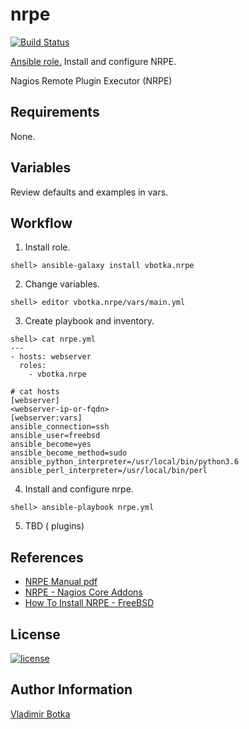 # nrpe

[![Build Status](https://travis-ci.org/vbotka/ansible-nrpe.svg?branch=master)](https://travis-ci.org/vbotka/ansible-nrpe)

[Ansible role.](https://galaxy.ansible.com/vbotka/nrpe/) Install and configure NRPE.

Nagios Remote Plugin Executor (NRPE)


## Requirements

None.


## Variables

Review defaults and examples in vars.


## Workflow

1) Install role.

```
shell> ansible-galaxy install vbotka.nrpe
```

2) Change variables.

```
shell> editor vbotka.nrpe/vars/main.yml
```

3) Create playbook and inventory.

```
shell> cat nrpe.yml
---
- hosts: webserver
  roles:
    - vbotka.nrpe
```

```
# cat hosts
[webserver]
<webserver-ip-or-fqdn>
[webserver:vars]
ansible_connection=ssh
ansible_user=freebsd
ansible_become=yes
ansible_become_method=sudo
ansible_python_interpreter=/usr/local/bin/python3.6
ansible_perl_interpreter=/usr/local/bin/perl
```

4) Install and configure nrpe.

```
shell> ansible-playbook nrpe.yml
```

5) TBD ( plugins)
		

## References

- [NRPE Manual pdf](http://nagios.sourceforge.net/docs/nrpe/NRPE.pdf)
- [NRPE - Nagios Core Addons](https://assets.nagios.com/downloads/nagioscore/docs/nagioscore/4/en/addons.html#nrpe)
- [How To Install NRPE - FreeBSD](https://support.nagios.com/kb/article.php?id=515#FreeBSD)


## License

[![license](https://img.shields.io/badge/license-BSD-red.svg)](https://www.freebsd.org/doc/en/articles/bsdl-gpl/article.html)


## Author Information

[Vladimir Botka](https://botka.link)
